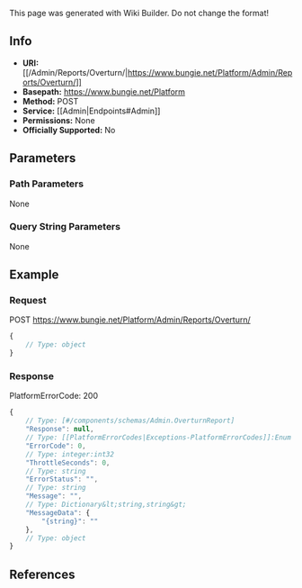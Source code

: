 <span class="wiki-builder">This page was generated with Wiki Builder. Do not change the format!</span>

## Info


* **URI:** [[/Admin/Reports/Overturn/|https://www.bungie.net/Platform/Admin/Reports/Overturn/]]
* **Basepath:** https://www.bungie.net/Platform
* **Method:** POST
* **Service:** [[Admin|Endpoints#Admin]]
* **Permissions:** None
* **Officially Supported:** No

## Parameters
### Path Parameters
None

### Query String Parameters
None

## Example
### Request
POST https://www.bungie.net/Platform/Admin/Reports/Overturn/
```javascript
{
    // Type: object
}

```

### Response
PlatformErrorCode: 200
```javascript
{
    // Type: [#/components/schemas/Admin.OverturnReport]
    "Response": null,
    // Type: [[PlatformErrorCodes|Exceptions-PlatformErrorCodes]]:Enum
    "ErrorCode": 0,
    // Type: integer:int32
    "ThrottleSeconds": 0,
    // Type: string
    "ErrorStatus": "",
    // Type: string
    "Message": "",
    // Type: Dictionary&lt;string,string&gt;
    "MessageData": {
        "{string}": ""
    },
    // Type: object
}

```

## References
